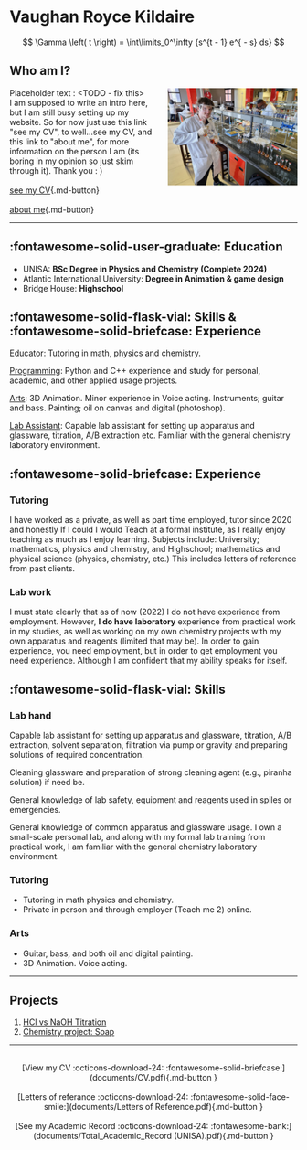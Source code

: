 # Vaughan Royce Kildaire

$$
\Gamma \left( t \right) = \int\limits_0^\infty {s^{t - 1} e^{ - s} ds}
$$

## Who am I?
<!-- fix this ///TODO///TODO///TODO -->
<img src="lab_pic.jpg" width=45% height=45% style="float:right;margin-left:12px"></img>


Placeholder text : <TODO - fix this\><!--TODO - fix this--><br>
I am supposed to write an intro here, but I am still busy setting up my website.
So for now just use this link "see my CV", to well...see my CV, and this link to "about me", for more
information on the person I am (its boring in my opinion so just skim through it).
Thank you : )
<br><br>
[see my CV](documents/CV.pdf){.md-button}
<br><br>
[about me](/about){.md-button}

---

## :fontawesome-solid-user-graduate: Education

* UNISA: **BSc Degree in Physics and Chemistry (Complete 2024)**
* Atlantic International University: **Degree in Animation & game design**
* Bridge House: **Highschool**

<!-- fix this ///TODO///TODO///TODO -->


## :fontawesome-solid-flask-vial: Skills & :fontawesome-solid-briefcase: Experience

<u>Educator</u>: Tutoring in math, physics and chemistry.

<u>Programming</u>: Python and C++ experience and study for personal, academic, and other applied usage projects.

<u>Arts</u>: 3D Animation. Minor experience in Voice acting. Instruments; guitar and bass. Painting; oil on canvas and digital (photoshop).

<u>Lab Assistant</u>: Capable lab assistant for setting up apparatus and glassware, titration, A/B extraction etc. Familiar with the general chemistry laboratory environment.

## :fontawesome-solid-briefcase: Experience

### Tutoring

I have worked as a private, as well as part time employed, tutor since
2020 and honestly If I could I would Teach at a formal institute, as I really
enjoy teaching as much as I enjoy learning.
Subjects include: University; mathematics, physics and chemistry, and
Highschool; mathematics and physical science (physics, chemistry, etc.)
This includes letters of reference from past clients.

### Lab work

I must state clearly that as of now (2022) I do not have experience from
employment. However, **I do have laboratory** experience from practical
work in my studies, as well as working on my own chemistry projects with
my own apparatus and reagents (limited that may be).
In order to gain experience, you need employment, but in order to get
employment you need experience. Although I am confident that my
ability speaks for itself.

## :fontawesome-solid-flask-vial: Skills

### Lab hand

Capable lab assistant for setting up apparatus and glassware, titration,
A/B extraction, solvent separation, filtration via pump or gravity and
preparing solutions of required concentration.

Cleaning glassware and preparation of strong cleaning agent (e.g.,
piranha solution) if need be.

<!-- TODO: "Spiles"? Not spills? SPELL CHECK EVERYTHING -->
General knowledge of lab safety, equipment and reagents used in spiles
or emergencies.

General knowledge of common apparatus and glassware usage.
I own a small-scale personal lab, and along with my formal lab training
from practical work, I am familiar with the general chemistry laboratory
environment.

### Tutoring

* Tutoring in math physics and chemistry.
* Private in person and through employer (Teach me 2) online.

### Arts

* Guitar, bass, and both oil and digital painting.
* 3D Animation. Voice acting.

---

## Projects

1. [HCl vs NaOH Titration](/projects/titration_1.md)
2. [Chemistry project: Soap](/projects/lye_concentration.md)

---

<br>

<center>
[View my CV :octicons-download-24: :fontawesome-solid-briefcase:](documents/CV.pdf){.md-button }
<br><br>
[Letters of referance :octicons-download-24: :fontawesome-solid-face-smile:](documents/Letters of Reference.pdf){.md-button }
<br><br>
[See my Academic Record :octicons-download-24: :fontawesome-bank:](documents/Total_Academic_Record (UNISA).pdf){.md-button }
</center>

<br>